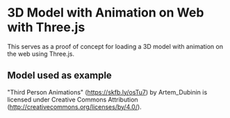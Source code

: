 # 3D Model with Animation on Web with Three.js

This serves as a proof of concept for loading a 3D model with animation on the web using Three.js.

## Model used as example

"Third Person Animations" (https://skfb.ly/osTu7) by Artem_Dubinin is licensed under Creative Commons Attribution (http://creativecommons.org/licenses/by/4.0/).

